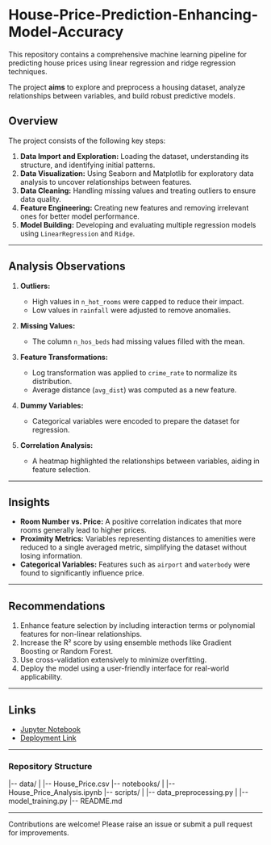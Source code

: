 # House-Price-Prediction-Enhancing-Model-Accuracy
This repository contains a comprehensive machine learning pipeline for predicting house prices using linear regression and ridge regression techniques. 

The project **aims** to explore and preprocess a housing dataset, analyze relationships between variables, and build robust predictive models.

## Overview
The project consists of the following key steps:
1. **Data Import and Exploration:** Loading the dataset, understanding its structure, and identifying initial patterns.
2. **Data Visualization:** Using Seaborn and Matplotlib for exploratory data analysis to uncover relationships between features.
3. **Data Cleaning:** Handling missing values and treating outliers to ensure data quality.
4. **Feature Engineering:** Creating new features and removing irrelevant ones for better model performance.
5. **Model Building:** Developing and evaluating multiple regression models using `LinearRegression` and `Ridge`.


---

## Analysis Observations
1. **Outliers:**
   - High values in `n_hot_rooms` were capped to reduce their impact.
   - Low values in `rainfall` were adjusted to remove anomalies.

2. **Missing Values:**
   - The column `n_hos_beds` had missing values filled with the mean.

3. **Feature Transformations:**
   - Log transformation was applied to `crime_rate` to normalize its distribution.
   - Average distance (`avg_dist`) was computed as a new feature.

4. **Dummy Variables:**
   - Categorical variables were encoded to prepare the dataset for regression.

5. **Correlation Analysis:**
   - A heatmap highlighted the relationships between variables, aiding in feature selection.

---

## Insights
- **Room Number vs. Price:** A positive correlation indicates that more rooms generally lead to higher prices.
- **Proximity Metrics:** Variables representing distances to amenities were reduced to a single averaged metric, simplifying the dataset without losing information.
- **Categorical Variables:** Features such as `airport` and `waterbody` were found to significantly influence price.

---

## Recommendations
1. Enhance feature selection by including interaction terms or polynomial features for non-linear relationships.
2. Increase the R² score by using ensemble methods like Gradient Boosting or Random Forest.
3. Use cross-validation extensively to minimize overfitting.
4. Deploy the model using a user-friendly interface for real-world applicability.

---

## Links
- [Jupyter Notebook]([#](https://github.com/EngrIBGIT/House-Price-Prediction-Enhancing-Model-Accuracy/blob/main/House_Price_mod.ipynb))  
- [Deployment Link](#)

---

### Repository Structure
|-- data/ | |-- House_Price.csv |-- notebooks/ | |-- House_Price_Analysis.ipynb |-- scripts/ | |-- data_preprocessing.py | |-- model_training.py |-- README.md



---

Contributions are welcome! Please raise an issue or submit a pull request for improvements.
